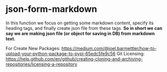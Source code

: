 # json-form-markdown
In this function we focus on getting some markdown content, specify its heading tags, and finally create json file from these tags. **So in short we can say we are making json file (or object for saving in DB) from markdown text.**

For Create New Packages: https://medium.com/@joel.barmettler/how-to-upload-your-python-package-to-pypi-65edc5fe9c56
Git Licensing:  https://help.github.com/en/github/creating-cloning-and-archiving-repositories/licensing-a-repository
